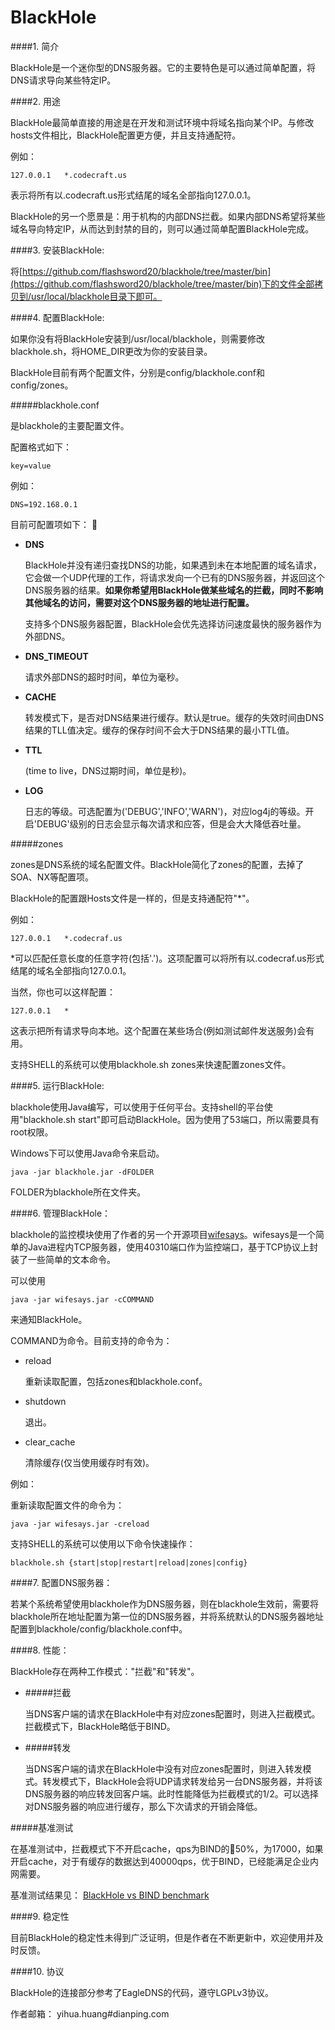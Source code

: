 BlackHole
=========

####1. 简介

BlackHole是一个迷你型的DNS服务器。它的主要特色是可以通过简单配置，将DNS请求导向某些特定IP。

####2. 用途

BlackHole最简单直接的用途是在开发和测试环境中将域名指向某个IP。与修改hosts文件相比，BlackHole配置更方便，并且支持通配符。

例如：

	127.0.0.1	*.codecraft.us
	
表示将所有以.codecraft.us形式结尾的域名全部指向127.0.0.1。

BlackHole的另一个愿景是：用于机构的内部DNS拦截。如果内部DNS希望将某些域名导向特定IP，从而达到封禁的目的，则可以通过简单配置BlackHole完成。


####3. 安装BlackHole:

将[https://github.com/flashsword20/blackhole/tree/master/bin](https://github.com/flashsword20/blackhole/tree/master/bin)下的文件全部拷贝到/usr/local/blackhole目录下即可。

####4. 配置BlackHole:

如果你没有将BlackHole安装到/usr/local/blackhole，则需要修改blackhole.sh，将HOME_DIR更改为你的安装目录。

BlackHole目前有两个配置文件，分别是config/blackhole.conf和config/zones。

#####blackhole.conf

是blackhole的主要配置文件。

配置格式如下：

	key=value

例如：

	DNS=192.168.0.1
	
目前可配置项如下：

* **DNS**
	
	BlackHole并没有递归查找DNS的功能，如果遇到未在本地配置的域名请求，它会做一个UDP代理的工作，将请求发向一个已有的DNS服务器，并返回这个DNS服务器的结果。**如果你希望用BlackHole做某些域名的拦截，同时不影响其他域名的访问，需要对这个DNS服务器的地址进行配置。**
	
	支持多个DNS服务器配置，BlackHole会优先选择访问速度最快的服务器作为外部DNS。

* **DNS_TIMEOUT**
	
	请求外部DNS的超时时间，单位为毫秒。
	
* **CACHE**
	
	转发模式下，是否对DNS结果进行缓存。默认是true。缓存的失效时间由DNS结果的TLL值决定。缓存的保存时间不会大于DNS结果的最小TTL值。
	
* **TTL**

	(time to live，DNS过期时间，单位是秒)。
	
* **LOG**
	
	日志的等级。可选配置为('DEBUG','INFO','WARN')，对应log4j的等级。开启'DEBUG'级别的日志会显示每次请求和应答，但是会大大降低吞吐量。

#####zones

zones是DNS系统的域名配置文件。BlackHole简化了zones的配置，去掉了SOA、NX等配置项。

BlackHole的配置跟Hosts文件是一样的，但是支持通配符"*"。

例如：

	127.0.0.1	*.codecraf.us

*可以匹配任意长度的任意字符(包括'.')。这项配置可以将所有以.codecraf.us形式结尾的域名全部指向127.0.0.1。

当然，你也可以这样配置：

	127.0.0.1	*

这表示把所有请求导向本地。这个配置在某些场合(例如测试邮件发送服务)会有用。

支持SHELL的系统可以使用blackhole.sh zones来快速配置zones文件。

####5. 运行BlackHole:

blackhole使用Java编写，可以使用于任何平台。支持shell的平台使用"blackhole.sh start"即可启动BlackHole。因为使用了53端口，所以需要具有root权限。

Windows下可以使用Java命令来启动。

	java -jar blackhole.jar -dFOLDER

FOLDER为blackhole所在文件夹。

####6. 管理BlackHole：

blackhole的监控模块使用了作者的另一个开源项目[wifesays](https://github.com/flashsword20/wifesays)。wifesays是一个简单的Java进程内TCP服务器，使用40310端口作为监控端口，基于TCP协议上封装了一些简单的文本命令。

可以使用
	
	java -jar wifesays.jar -cCOMMAND

来通知BlackHole。

COMMAND为命令。目前支持的命令为：

* reload

	重新读取配置，包括zones和blackhole.conf。

* shutdown

	退出。

* clear_cache

	清除缓存(仅当使用缓存时有效)。

	
例如：

重新读取配置文件的命令为：

	java -jar wifesays.jar -creload
	
支持SHELL的系统可以使用以下命令快速操作：
	
	blackhole.sh {start|stop|restart|reload|zones|config}

####7. 配置DNS服务器：

若某个系统希望使用blackhole作为DNS服务器，则在blackhole生效前，需要将blackhole所在地址配置为第一位的DNS服务器，并将系统默认的DNS服务器地址配置到blackhole/config/blackhole.conf中。

####8. 性能：

BlackHole存在两种工作模式："拦截"和"转发"。

* #####拦截


	当DNS客户端的请求在BlackHole中有对应zones配置时，则进入拦截模式。拦截模式下，BlackHole略低于BIND。

* #####转发

	当DNS客户端的请求在BlackHole中没有对应zones配置时，则进入转发模式。转发模式下，BlackHole会将UDP请求转发给另一台DNS服务器，并将该DNS服务器的响应转发回客户端。此时性能降低为拦截模式的1/2。可以选择对DNS服务器的响应进行缓存，那么下次请求的开销会降低。
	
#####基准测试

在基准测试中，拦截模式下不开启cache，qps为BIND的50%，为17000，如果开启cache，对于有缓存的数据达到40000qps，优于BIND，已经能满足企业内网需要。

基准测试结果见：
[BlackHole vs BIND benchmark](https://github.com/flashsword20/blackhole/blob/master/benchmark)

####9. 稳定性

目前BlackHole的稳定性未得到广泛证明，但是作者在不断更新中，欢迎使用并及时反馈。

####10. 协议

BlackHole的连接部分参考了EagleDNS的代码，遵守LGPLv3协议。

作者邮箱：
yihua.huang#dianping.com